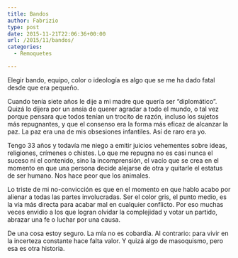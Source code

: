 ```yaml
---
title: Bandos
author: Fabrizio
type: post
date: 2015-11-21T22:06:36+00:00
url: /2015/11/bandos/
categories:
  - Remoquetes

---
```

Elegir bando, equipo, color o ideología es algo que se me ha dado fatal desde que era pequeño.

Cuando tenía siete años le dije a mi madre que quería ser &#8220;diplomático&#8221;. Quizá lo dijera por un ansia de querer agradar a todo el mundo, o tal vez porque pensara que todos tenían un trocito de razón, incluso los sujetos más repugnantes, y que el consenso era la forma más eficaz de alcanzar la paz. La paz era una de mis obsesiones infantiles. Así de raro era yo.

Tengo 33 años y todavía me niego a emitir juicios vehementes sobre ideas, religiones, crímenes o chistes. Lo que me repugna no es casi nunca el suceso ni el contenido, sino la incomprensión, el vacío que se crea en el momento en que una persona decide alejarse de otra y quitarle el estatus de ser humano. Nos hace peor que los animales.

Lo triste de mi no-convicción es que en el momento en que hablo acabo por alienar a todas las partes involucradas. Ser el color gris, el punto medio, es la vía más directa para acabar mal en cualquier conflicto. Por eso muchas veces envidio a los que logran olvidar la complejidad y votar un partido, abrazar una fe o luchar por una causa.

De una cosa estoy seguro. La mía no es cobardía. Al contrario: para vivir en la incerteza constante hace falta valor. Y quizá algo de masoquismo, pero esa es otra historia.